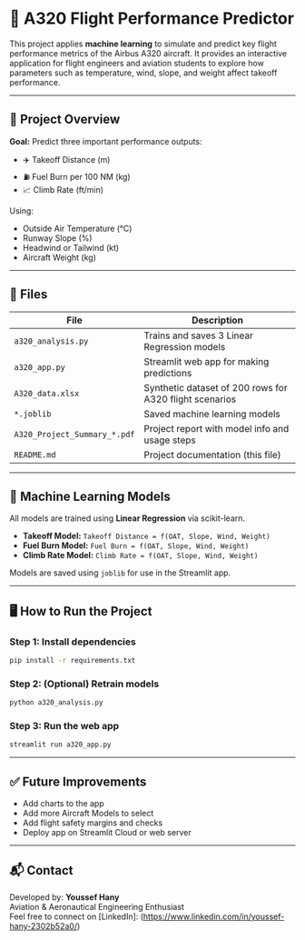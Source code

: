 
# 🛫 A320 Flight Performance Predictor

This project applies **machine learning** to simulate and predict key flight performance metrics of the Airbus A320 aircraft. It provides an interactive application for flight engineers and aviation students to explore how parameters such as temperature, wind, slope, and weight affect takeoff performance.

---

## 🚀 Project Overview

**Goal:** Predict three important performance outputs:
- ✈️ Takeoff Distance (m)
- ⛽ Fuel Burn per 100 NM (kg)
- 📈 Climb Rate (ft/min)

Using:
- Outside Air Temperature (°C)
- Runway Slope (%)
- Headwind or Tailwind (kt)
- Aircraft Weight (kg)

---

## 📁 Files

| File | Description |
|------|-------------|
| `a320_analysis.py` | Trains and saves 3 Linear Regression models |
| `a320_app.py` | Streamlit web app for making predictions |
| `A320_data.xlsx` | Synthetic dataset of 200 rows for A320 flight scenarios |
| `*.joblib` | Saved machine learning models |
| `A320_Project_Summary_*.pdf` | Project report with model info and usage steps |
| `README.md` | Project documentation (this file) |

---

## 🧠 Machine Learning Models

All models are trained using **Linear Regression** via scikit-learn.

- **Takeoff Model:** `Takeoff Distance = f(OAT, Slope, Wind, Weight)`
- **Fuel Burn Model:** `Fuel Burn = f(OAT, Slope, Wind, Weight)`
- **Climb Rate Model:** `Climb Rate = f(OAT, Slope, Wind, Weight)`

Models are saved using `joblib` for use in the Streamlit app.

---

## 🖥️ How to Run the Project

### Step 1: Install dependencies
```bash
pip install -r requirements.txt
```

### Step 2: (Optional) Retrain models
```bash
python a320_analysis.py
```

### Step 3: Run the web app
```bash
streamlit run a320_app.py
```

---



## ✅ Future Improvements

- Add charts to the app
- Add more Aircraft Models to select
- Add flight safety margins and checks
- Deploy app on Streamlit Cloud or web server

---

## 📬 Contact

Developed by: **Youssef Hany**  
Aviation & Aeronautical Engineering Enthusiast  
Feel free to connect on [LinkedIn]: (https://www.linkedin.com/in/youssef-hany-2302b52a0/)

